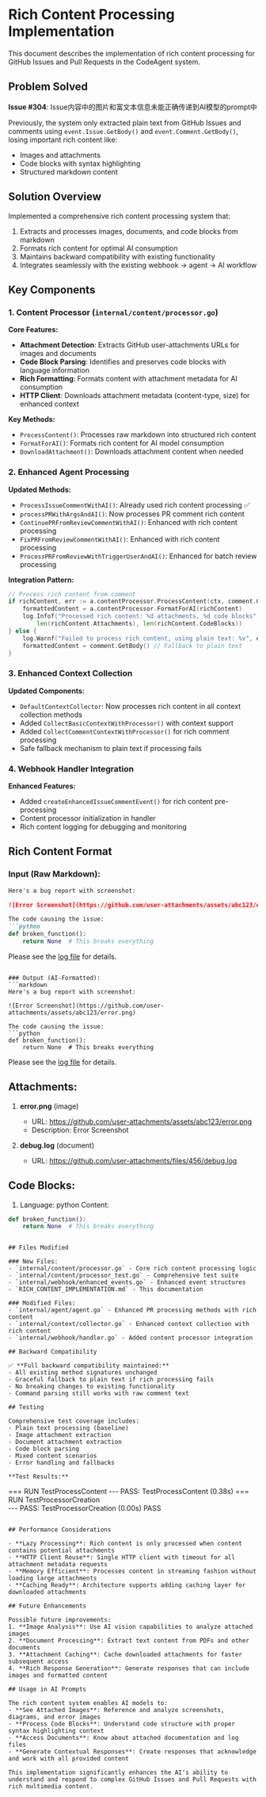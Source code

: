 # Rich Content Processing Implementation

This document describes the implementation of rich content processing for GitHub Issues and Pull Requests in the CodeAgent system.

## Problem Solved

**Issue #304**: Issue内容中的图片和富文本信息未能正确传递到AI模型的prompt中

Previously, the system only extracted plain text from GitHub Issues and comments using `event.Issue.GetBody()` and `event.Comment.GetBody()`, losing important rich content like:
- Images and attachments
- Code blocks with syntax highlighting
- Structured markdown content

## Solution Overview

Implemented a comprehensive rich content processing system that:
1. Extracts and processes images, documents, and code blocks from markdown
2. Formats rich content for optimal AI consumption
3. Maintains backward compatibility with existing functionality
4. Integrates seamlessly with the existing webhook → agent → AI workflow

## Key Components

### 1. Content Processor (`internal/content/processor.go`)

**Core Features:**
- **Attachment Detection**: Extracts GitHub user-attachments URLs for images and documents
- **Code Block Parsing**: Identifies and preserves code blocks with language information
- **Rich Formatting**: Formats content with attachment metadata for AI consumption
- **HTTP Client**: Downloads attachment metadata (content-type, size) for enhanced context

**Key Methods:**
- `ProcessContent()`: Processes raw markdown into structured rich content
- `FormatForAI()`: Formats rich content for AI model consumption
- `DownloadAttachment()`: Downloads attachment content when needed

### 2. Enhanced Agent Processing

**Updated Methods:**
- `ProcessIssueCommentWithAI()`: Already used rich content processing ✅
- `processPRWithArgsAndAI()`: Now processes PR comment rich content
- `ContinuePRFromReviewCommentWithAI()`: Enhanced with rich content processing  
- `FixPRFromReviewCommentWithAI()`: Enhanced with rich content processing
- `ProcessPRFromReviewWithTriggerUserAndAI()`: Enhanced for batch review processing

**Integration Pattern:**
```go
// Process rich content from comment
if richContent, err := a.contentProcessor.ProcessContent(ctx, comment.GetBody()); err == nil {
    formattedContent = a.contentProcessor.FormatForAI(richContent)
    log.Infof("Processed rich content: %d attachments, %d code blocks", 
        len(richContent.Attachments), len(richContent.CodeBlocks))
} else {
    log.Warnf("Failed to process rich content, using plain text: %v", err)
    formattedContent = comment.GetBody() // Fallback to plain text
}
```

### 3. Enhanced Context Collection

**Updated Components:**
- `DefaultContextCollector`: Now processes rich content in all context collection methods
- Added `CollectBasicContextWithProcessor()` with context support
- Added `CollectCommentContextWithProcessor()` for rich comment processing
- Safe fallback mechanism to plain text if processing fails

### 4. Webhook Handler Integration

**Enhanced Features:**
- Added `createEnhancedIssueCommentEvent()` for rich content pre-processing
- Content processor initialization in handler
- Rich content logging for debugging and monitoring

## Rich Content Format

### Input (Raw Markdown):
```markdown
Here's a bug report with screenshot:

![Error Screenshot](https://github.com/user-attachments/assets/abc123/error.png)

The code causing the issue:
```python
def broken_function():
    return None  # This breaks everything
```

Please see the [log file](https://github.com/user-attachments/files/456/debug.log) for details.
```

### Output (AI-Formatted):
```markdown
Here's a bug report with screenshot:

![Error Screenshot](https://github.com/user-attachments/assets/abc123/error.png)

The code causing the issue:
```python
def broken_function():
    return None  # This breaks everything
```

Please see the [log file](https://github.com/user-attachments/files/456/debug.log) for details.

## Attachments:
1. **error.png** (image)
   - URL: https://github.com/user-attachments/assets/abc123/error.png
   - Description: Error Screenshot

2. **debug.log** (document)  
   - URL: https://github.com/user-attachments/files/456/debug.log

## Code Blocks:
1. Language: python
   Content:
```python
def broken_function():
    return None  # This breaks everything
```
```

## Files Modified

### New Files:
- `internal/content/processor.go` - Core rich content processing logic
- `internal/content/processor_test.go` - Comprehensive test suite  
- `internal/webhook/enhanced_events.go` - Enhanced event structures
- `RICH_CONTENT_IMPLEMENTATION.md` - This documentation

### Modified Files:
- `internal/agent/agent.go` - Enhanced PR processing methods with rich content
- `internal/context/collector.go` - Enhanced context collection with rich content
- `internal/webhook/handler.go` - Added content processor integration

## Backward Compatibility

✅ **Full backward compatibility maintained:**
- All existing method signatures unchanged
- Graceful fallback to plain text if rich processing fails
- No breaking changes to existing functionality
- Command parsing still works with raw comment text

## Testing

Comprehensive test coverage includes:
- Plain text processing (baseline)
- Image attachment extraction
- Document attachment extraction  
- Code block parsing
- Mixed content scenarios
- Error handling and fallbacks

**Test Results:**
```
=== RUN   TestProcessContent
--- PASS: TestProcessContent (0.38s)
=== RUN   TestProcessorCreation  
--- PASS: TestProcessorCreation (0.00s)
PASS
```

## Performance Considerations

- **Lazy Processing**: Rich content is only processed when content contains potential attachments
- **HTTP Client Reuse**: Single HTTP client with timeout for all attachment metadata requests
- **Memory Efficient**: Processes content in streaming fashion without loading large attachments
- **Caching Ready**: Architecture supports adding caching layer for downloaded attachments

## Future Enhancements

Possible future improvements:
1. **Image Analysis**: Use AI vision capabilities to analyze attached images
2. **Document Processing**: Extract text content from PDFs and other documents  
3. **Attachment Caching**: Cache downloaded attachments for faster subsequent access
4. **Rich Response Generation**: Generate responses that can include images and formatted content

## Usage in AI Prompts

The rich content system enables AI models to:
- **See Attached Images**: Reference and analyze screenshots, diagrams, and error images
- **Process Code Blocks**: Understand code structure with proper syntax highlighting context
- **Access Documents**: Know about attached documentation and log files
- **Generate Contextual Responses**: Create responses that acknowledge and work with all provided content

This implementation significantly enhances the AI's ability to understand and respond to complex GitHub Issues and Pull Requests with rich multimedia content.